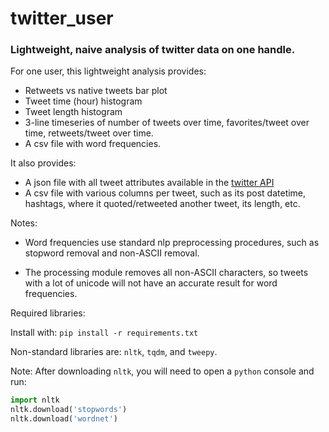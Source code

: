 # twitter_user
### Lightweight, naive analysis of twitter data on one handle.

For one user, this lightweight analysis provides:

* Retweets vs native tweets bar plot
* Tweet time (hour) histogram
* Tweet length histogram
* 3-line timeseries of number of tweets over time, favorites/tweet over time, retweets/tweet over time.
* A csv file with word frequencies.

It also provides:

* A json file with all tweet attributes available in the [twitter API](https://developer.twitter.com/en/docs/tweets/data-dictionary/overview/tweet-object) 
* A csv file with various columns per tweet, such as its post datetime, hashtags, where it quoted/retweeted another tweet, its length, etc. 

Notes: 

* Word frequencies use standard nlp preprocessing procedures, such as stopword removal and non-ASCII removal.

* The processing module removes all non-ASCII characters, so tweets with a lot of unicode will not have an accurate result for word frequencies. 

  

Required libraries:

Install with: `pip install -r requirements.txt`

Non-standard libraries are: `nltk`, `tqdm`, and `tweepy`. 

Note: After downloading `nltk`, you will need to open a `python` console and run:
```python
import nltk
nltk.download('stopwords')
nltk.download('wordnet')
```